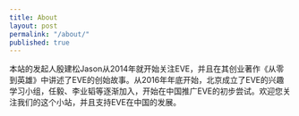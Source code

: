 ```yaml
---
title: About
layout: post
permalink: "/about/"
published: true
---
```

本站的发起人殷建松Jason从2014年就开始关注EVE，并且在其创业著作《从零到英雄》中讲述了EVE的创始故事。从2016年年底开始，北京成立了EVE的兴趣学习小组，任毅、李业韬等逐渐加入，开始在中国推广EVE的初步尝试。欢迎您关注我们的这个小站，并且支持EVE在中国的发展。